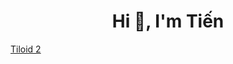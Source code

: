 <h1 align="center">Hi 👋, I'm Tiến</h1>

[Tiloid 2]([https://tiloid.com/](https://hvtienprotv84.github.io/MyWebsite/)https://hvtienprotv84.github.io/MyWebsite/)
